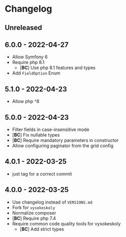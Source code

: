 Changelog
=========

## Unreleased

## 6.0.0 - 2022-04-27
- Allow Symfony 6
- Require php 8.1
  - [**BC**] Use php 8.1 features and types
- Add `FieldOption` Enum

## 5.1.0 - 2022-04-23
- Allow php ^8

## 5.0.0 - 2022-04-23
- Filter fields in case-insensitive mode
- [**BC**] Fix nullable types
- [**BC**] Require mandatory parameters in constructor
- Allow configuring paginator from the grid config

## 4.0.1 - 2022-03-25
- just tag for a correct commit

## 4.0.0 - 2022-03-25
- Use changelog instead of `VERSIONS.md`
- Fork for `vysokeskoly`
- Normalize composer
- [**BC**] Require php 7.4
- Require common code quality tools for vysokeskoly
  - [**BC**] Add strict types
